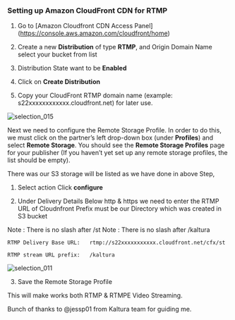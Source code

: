 ### Setting up Amazon CloudFront CDN for RTMP

1. Go to [Amazon Cloudfront CDN Access Panel] (https://console.aws.amazon.com/cloudfront/home)

2. Create a new **Distribution** of type **RTMP**, and Origin Domain Name select your bucket from list

3. Distribution State want to be **Enabled**

4. Click on **Create Distribution**

5. Copy your CloudFront RTMP domain name (example: s22xxxxxxxxxxxx.cloudfront.net) for later use.

![selection_015](https://raw.githubusercontent.com/blackyboy/Centos-Linux-Stuffs/master/setup-images/setting_up_amazon_cloudfront_cdn_for_rtmp.png)


Next we need to configure the Remote Storage Profile. In order to do this, we must click on the partner’s left drop-down box (under **Profiles**) and select **Remote Storage**. You should see the **Remote Storage Profiles** page for your publisher (If you haven’t yet set up any remote storage profiles, the list should be empty).

There was our S3 storage will be listed as we have done in above Step, 

1. Select action Click **configure** 

2. Under Delivery Details Below http & https we need to enter the RTMP URL of Cloudnfront
Prefix must be our Directory which was created in S3 bucket

Note : There is no slash after /st
Note : There is no slash after /kaltura

```
RTMP Delivery Base URL:   rtmp://s22xxxxxxxxxxx.cloudfront.net/cfx/st

RTMP stream URL prefix:   /kaltura
```

![selection_011](https://raw.githubusercontent.com/blackyboy/Centos-Linux-Stuffs/master/setup-images/setting_up_amazon_cloudfront_cdn_for_rtmp_1.png)


3. Save the Remote Storage Profile

This will make works both RTMP & RTMPE Video Streaming.

Bunch of thanks to @jessp01 from Kaltura team for guiding me.
